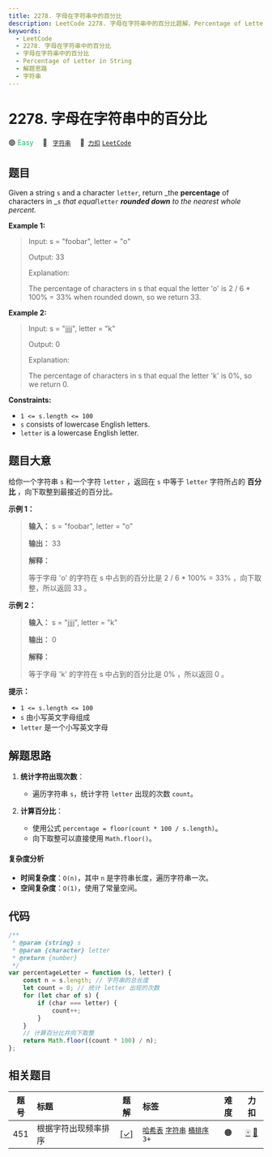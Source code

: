 ```yaml
---
title: 2278. 字母在字符串中的百分比
description: LeetCode 2278. 字母在字符串中的百分比题解，Percentage of Letter in String，包含解题思路、复杂度分析以及完整的 JavaScript 代码实现。
keywords:
  - LeetCode
  - 2278. 字母在字符串中的百分比
  - 字母在字符串中的百分比
  - Percentage of Letter in String
  - 解题思路
  - 字符串
---
```


# 2278. 字母在字符串中的百分比

🟢 <font color=#15bd66>Easy</font>&emsp; 🔖&ensp; [`字符串`](/tag/string.md)&emsp; 🔗&ensp;[`力扣`](https://leetcode.cn/problems/percentage-of-letter-in-string) [`LeetCode`](https://leetcode.com/problems/percentage-of-letter-in-string)

## 题目

Given a string `s` and a character `letter`, return _the **percentage** of characters in _`s` _that equal_`letter` _**rounded down** to the nearest whole percent._

**Example 1:**

> Input: s = "foobar", letter = "o"
>
> Output: 33
>
> Explanation:
>
> The percentage of characters in s that equal the letter 'o' is 2 / 6 \* 100% = 33% when rounded down, so we return 33.

**Example 2:**

> Input: s = "jjjj", letter = "k"
>
> Output: 0
>
> Explanation:
>
> The percentage of characters in s that equal the letter 'k' is 0%, so we return 0.

**Constraints:**

- `1 <= s.length <= 100`
- `s` consists of lowercase English letters.
- `letter` is a lowercase English letter.

## 题目大意

给你一个字符串 `s` 和一个字符 `letter` ，返回在 `s` 中等于 `letter` 字符所占的 **百分比** ，向下取整到最接近的百分比。

**示例 1：**

> **输入：** s = "foobar", letter = "o"
>
> **输出：** 33
>
> **解释：**
>
> 等于字母 'o' 的字符在 s 中占到的百分比是 2 / 6 \* 100% = 33% ，向下取整，所以返回 33 。

**示例 2：**

> **输入：** s = "jjjj", letter = "k"
>
> **输出：** 0
>
> **解释：**
>
> 等于字母 'k' 的字符在 s 中占到的百分比是 0% ，所以返回 0 。

**提示：**

- `1 <= s.length <= 100`
- `s` 由小写英文字母组成
- `letter` 是一个小写英文字母

## 解题思路

1. **统计字符出现次数**：

   - 遍历字符串 `s`，统计字符 `letter` 出现的次数 `count`。

2. **计算百分比**：

   - 使用公式 `percentage = floor(count * 100 / s.length)`。
   - 向下取整可以直接使用 `Math.floor()`。

#### 复杂度分析

- **时间复杂度**：`O(n)`，其中 `n` 是字符串长度，遍历字符串一次。
- **空间复杂度**：`O(1)`，使用了常量空间。

## 代码

```javascript
/**
 * @param {string} s
 * @param {character} letter
 * @return {number}
 */
var percentageLetter = function (s, letter) {
	const n = s.length; // 字符串的总长度
	let count = 0; // 统计 letter 出现的次数
	for (let char of s) {
		if (char === letter) {
			count++;
		}
	}
	// 计算百分比并向下取整
	return Math.floor((count * 100) / n);
};
```

## 相关题目

<!-- prettier-ignore -->
| 题号 | 标题 | 题解 | 标签 | 难度 | 力扣 |
| :------: | :------ | :------: | :------ | :------: | :------: |
| 451 | 根据字符出现频率排序 | [[✓]](/problem/0451.md) |  [`哈希表`](/tag/hash-table.md) [`字符串`](/tag/string.md) [`桶排序`](/tag/bucket-sort.md) `3+` | 🟠 | [🀄️](https://leetcode.cn/problems/sort-characters-by-frequency) [🔗](https://leetcode.com/problems/sort-characters-by-frequency) |